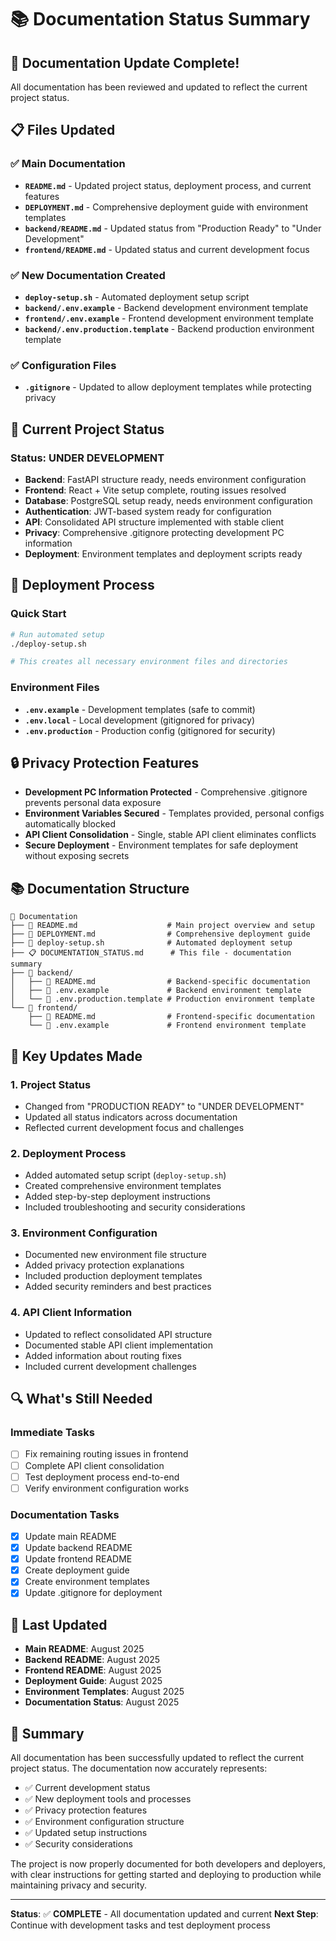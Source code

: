 # 📚 Documentation Status Summary

## 🎯 **Documentation Update Complete!**

All documentation has been reviewed and updated to reflect the current project status.

## 📋 **Files Updated**

### ✅ **Main Documentation**
- **`README.md`** - Updated project status, deployment process, and current features
- **`DEPLOYMENT.md`** - Comprehensive deployment guide with environment templates
- **`backend/README.md`** - Updated status from "Production Ready" to "Under Development"
- **`frontend/README.md`** - Updated status and current development focus

### ✅ **New Documentation Created**
- **`deploy-setup.sh`** - Automated deployment setup script
- **`backend/.env.example`** - Backend development environment template
- **`frontend/.env.example`** - Frontend development environment template
- **`backend/.env.production.template`** - Backend production environment template

### ✅ **Configuration Files**
- **`.gitignore`** - Updated to allow deployment templates while protecting privacy

## 🔄 **Current Project Status**

### **Status: UNDER DEVELOPMENT**
- **Backend**: FastAPI structure ready, needs environment configuration
- **Frontend**: React + Vite setup complete, routing issues resolved
- **Database**: PostgreSQL setup ready, needs environment configuration
- **Authentication**: JWT-based system ready for configuration
- **API**: Consolidated API structure implemented with stable client
- **Privacy**: Comprehensive .gitignore protecting development PC information
- **Deployment**: Environment templates and deployment scripts ready

## 🚀 **Deployment Process**

### **Quick Start**
```bash
# Run automated setup
./deploy-setup.sh

# This creates all necessary environment files and directories
```

### **Environment Files**
- **`.env.example`** - Development templates (safe to commit)
- **`.env.local`** - Local development (gitignored for privacy)
- **`.env.production`** - Production config (gitignored for security)

## 🔒 **Privacy Protection Features**

- **Development PC Information Protected** - Comprehensive .gitignore prevents personal data exposure
- **Environment Variables Secured** - Templates provided, personal configs automatically blocked
- **API Client Consolidation** - Single, stable API client eliminates conflicts
- **Secure Deployment** - Environment templates for safe deployment without exposing secrets

## 📚 **Documentation Structure**

```
📁 Documentation
├── 📖 README.md                    # Main project overview and setup
├── 🚀 DEPLOYMENT.md                # Comprehensive deployment guide
├── 🔧 deploy-setup.sh              # Automated deployment setup
├── 📋 DOCUMENTATION_STATUS.md      # This file - documentation summary
├── 📁 backend/
│   ├── 📖 README.md                # Backend-specific documentation
│   ├── 🔐 .env.example             # Backend environment template
│   └── 🚀 .env.production.template # Production environment template
└── 📁 frontend/
    ├── 📖 README.md                # Frontend-specific documentation
    └── 🔐 .env.example             # Frontend environment template
```

## 🎯 **Key Updates Made**

### **1. Project Status**
- Changed from "PRODUCTION READY" to "UNDER DEVELOPMENT"
- Updated all status indicators across documentation
- Reflected current development focus and challenges

### **2. Deployment Process**
- Added automated setup script (`deploy-setup.sh`)
- Created comprehensive environment templates
- Added step-by-step deployment instructions
- Included troubleshooting and security considerations

### **3. Environment Configuration**
- Documented new environment file structure
- Added privacy protection explanations
- Included production deployment templates
- Added security reminders and best practices

### **4. API Client Information**
- Updated to reflect consolidated API structure
- Documented stable API client implementation
- Added information about routing fixes
- Included current development challenges

## 🔍 **What's Still Needed**

### **Immediate Tasks**
- [ ] Fix remaining routing issues in frontend
- [ ] Complete API client consolidation
- [ ] Test deployment process end-to-end
- [ ] Verify environment configuration works

### **Documentation Tasks**
- [x] Update main README
- [x] Update backend README
- [x] Update frontend README
- [x] Create deployment guide
- [x] Create environment templates
- [x] Update .gitignore for deployment

## 📅 **Last Updated**

- **Main README**: August 2025
- **Backend README**: August 2025
- **Frontend README**: August 2025
- **Deployment Guide**: August 2025
- **Environment Templates**: August 2025
- **Documentation Status**: August 2025

## 🎉 **Summary**

All documentation has been successfully updated to reflect the current project status. The documentation now accurately represents:

- ✅ Current development status
- ✅ New deployment tools and processes
- ✅ Privacy protection features
- ✅ Environment configuration structure
- ✅ Updated setup instructions
- ✅ Security considerations

The project is now properly documented for both developers and deployers, with clear instructions for getting started and deploying to production while maintaining privacy and security.

---

**Status**: ✅ **COMPLETE** - All documentation updated and current
**Next Step**: Continue with development tasks and test deployment process
